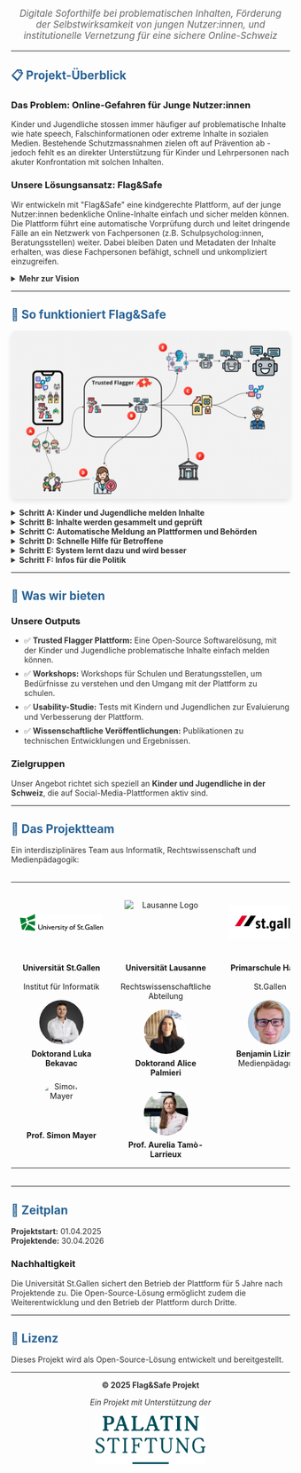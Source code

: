 
<!-- Inline CSS styles -->
<style>
  /* Big headings in primary blue */
  h1, h2 {
    color: #2a6496;
  }
  
  /* Normal text in dark color */
  p, li, summary {
    color: #333;
  }
  
  /* Add spacing between list items */
  li {
    margin-bottom: 8px;
  }
  
  /* Ensure images are responsive */
  img {
    max-width: 100%;
    height: auto;
    display: block;
    margin: 1rem auto;
  }
  
  /* Dropdown pointer cursor */
  summary {
    cursor: pointer;
    font-weight: bold;
  }
  
  /* Center content */
  .center {
    text-align: center;
  }
  
  /* System diagram */
  .system-img {
    max-width: 100%;
    box-shadow: 0 4px 8px rgba(0,0,0,0.1);
    border-radius: 8px;
  }
  
  /* Team table styling */
  table {
    width: 100%;
    margin: 2rem auto;
  }
  
  td {
    padding: 1rem;
    text-align: center;
    vertical-align: top;
  }
  
  /* Team logo consistent sizing */
  .team-logo {
    height: 80px;
    width: auto;
    max-width: 150px;
    object-fit: contain;
    margin-bottom: 1rem;
  }
  
  /* Team member photo consistent sizing */
  .team-photo {
    height: 80px;
    width: 80px;
    border-radius: 50%;
    object-fit: cover;
    margin: 0.5rem auto;
    display: block;
  }
  
  /* Institution name consistent height */
  .institution-name {
    min-height: 3rem;
    display: flex;
    flex-direction: column;
    justify-content: center;
    margin-bottom: 1rem;
  }
</style>

<p style="font-size: 1.2em; color: #666; text-align: center; font-style: italic;">
Digitale Soforthilfe bei problematischen Inhalten, Förderung der Selbstwirksamkeit von jungen Nutzer:innen, und institutionelle Vernetzung für eine sichere Online-Schweiz
</p>

---

## 📋 Projekt-Überblick

### Das Problem: Online-Gefahren für Junge Nutzer:innen
Kinder und Jugendliche stossen immer häufiger auf problematische Inhalte wie hate speech, Falschinformationen oder extreme Inhalte in sozialen Medien. Bestehende Schutzmassnahmen zielen oft auf Prävention ab - jedoch fehlt es an direkter Unterstützung für Kinder und Lehrpersonen nach akuter Konfrontation mit solchen Inhalten.

### Unsere Lösungsansatz: Flag&Safe
Wir entwickeln mit "Flag&Safe" eine kindgerechte Plattform, auf der junge Nutzer:innen bedenkliche Online-Inhalte einfach und sicher melden können. Die Plattform führt eine automatische Vorprüfung durch und leitet dringende Fälle an ein Netzwerk von Fachpersonen (z.B. Schulpsycholog:innen, Beratungsstellen) weiter. Dabei bleiben Daten und Metadaten der Inhalte erhalten, was diese Fachpersonen befähigt, schnell und unkompliziert einzugreifen.

<details>
<summary><strong>Mehr zur Vision</strong></summary>

In jüngster Zeit häufen sich Berichte über radikalisierende Inhalte in sozialen Medien – auch in der Schweiz sorgen Schlagzeilen wie „Radikalisierung im Internet: Mit TikTok zum IS-Fanatiker" für Aufmerksamkeit. Gleichzeitig berichten immer mehr junge Nutzer:innen, dass sie in ihren Social-Media-Feeds auf unerwünschte sexuelle, irreführende und hasserfüllte Inhalte stossen.

Mit dem Inkrafttreten des Digital Services Act in der Europäischen Union werden strengere Regeln für soziale Medien eingeführt, insbesondere um Kinder besser zu schützen. Ein zentraler Aspekt solcher Massnahmen sind sogenannte "Trusted Flagger". Diese Akteure identifizieren problematische Inhalte, melden sie und entfernen sie von Social-Media Plattformen. Jedoch existiert in der Schweiz keine entsprechende Meldestelle. Dieses Problem versuchen wir, mit dem Flag&Safe Projekt zu lösen.

</details>

---

## 🔄 So funktioniert Flag&Safe

<img src="data/TrustedFlagger.png" alt="Systemdiagramm der Flag&Safe Plattform" class="system-img">

<details>
<summary><strong>Schritt A: Kinder und Jugendliche melden Inhalte</strong></summary>

Wenn Kinder oder Jugendliche in sozialen Medien auf problematische Inhalte stossen (z.B. extreme, radikale, hasserfüllte oder sexuelle Inhalte), können sie diese über die Flag&Safe Plattform melden. Hierfür schicken sie einen link zum Inhalt oder nutzen einen integrierten Chatbot.

</details>

<details>
<summary><strong>Schritt B: Inhalte werden gesammelt und geprüft</strong></summary>

Sobald ein potenziell problematischer Inhalt gemeldet wird, sammelt unser System diesen automatisch und speichert ihn sicher ab. Spezielle Computerprogramme schauen sich den Inhalt unter Zuhilfenahme von künstlicher Intelligenz an und prüfen, ob er gegen Regeln verstößt oder sogar illegal sein könnte. Dabei werden auch bekannte Listen mit verbotenen Inhalten abgeglichen.

</details>

<details>
<summary><strong>Schritt C: Automatische Meldung an Plattformen und Behörden</strong></summary>

Wenn ein Inhalt gegen die Regeln der sozialen Medien oder gegen Gesetze verstößt, meldet unser System ihn automatisch direkt an die Betreiber der Social-Media-Plattform (z.B. TikTok, Instagram). Wenn der Inhalt klar illegal ist, könnte der Inhalt sogar vollautomatisch an die zuständigen Polizeibehörden gemeldet werden.

</details>

<details>
<summary><strong>Schritt D: Schnelle Hilfe für Betroffene</strong></summary>

Gleichzeitig informiert das System auch lokale Hilfsstellen, wie Schulpsychologen oder Medienpädagogen. Diese Fachleute erhalten dann die wichtigsten Informationen über den gemeldeten Inhalt und können dem betroffenen Kind schnell helfen, zum Beispiel durch ein Beratungsgespräch.

</details>

<details>
<summary><strong>Schritt E: System lernt dazu und wird besser</strong></summary>

Alle gemeldeten Inhalte werden gesammelt und helfen dabei, unser System immer weiter zu verbessern. Die künstliche Intelligenz lernt aus neuen Fällen unter Wahrung der Anonymität der beteiligten Personen und kann so problematische Inhalte in Zukunft noch schneller und genauer erkennen. Wir können ausserdem so auch besser verstehen, welche potenziell gefährlichen Trends sich gerade online entwickeln.

</details>

<details>
<summary><strong>Schritt F: Infos für die Politik</strong></summary>

Unsere gesammelten Erkenntnisse geben wir auch an die Politik weiter. So können Politikerinnen und Politiker besser verstehen, welchen Gefahren Kinder und Jugendliche online ausgesetzt sind und neue Gesetze entwickeln, um sie besser zu schützen.

</details>

---

## 🎯 Was wir bieten

### Unsere Outputs
- ✅ **Trusted Flagger Plattform:** Eine Open-Source Softwarelösung, mit der Kinder und Jugendliche problematische Inhalte einfach melden können.
- ✅ **Workshops:** Workshops für Schulen und Beratungsstellen, um Bedürfnisse zu verstehen und den Umgang mit der Plattform zu schulen.
- ✅ **Usability-Studie:** Tests mit Kindern und Jugendlichen zur Evaluierung und Verbesserung der Plattform.
- ✅ **Wissenschaftliche Veröffentlichungen:** Publikationen zu technischen Entwicklungen und Ergebnissen.

### Zielgruppen
Unser Angebot richtet sich speziell an **Kinder und Jugendliche in der Schweiz**, die auf Social-Media-Plattformen aktiv sind.

---

## 👥 Das Projektteam

Ein interdisziplinäres Team aus Informatik, Rechtswissenschaft und Medienpädagogik:

<table>
  <tr>
    <td>
      <img src="data/HSG_Logo_EN_RGB.svg.png" alt="HSG Logo" class="team-logo"><br>
      <div class="institution-name">
        <strong>Universität St.Gallen</strong><br>
        Institut für Informatik
      </div>
      <img src="data/Luka.jpg" alt="Luka Bekavac" class="team-photo">
      <strong>Doktorand Luka Bekavac</strong><br><br>
      <img src="https://storage.inrupt.com/f531f8ef-cd9d-474a-9fa6-70026b37c847/public/publicPortrait-square.jpg" alt="Simon Mayer" class="team-photo">
      <strong>Prof. Simon Mayer</strong>
    </td>
    <td>
      <img src="data/Logo_Université_de_Lausanne.png" alt="Lausanne Logo" class="team-logo"><br>
      <div class="institution-name">
        <strong>Universität Lausanne</strong><br>
        Rechtswissenschaftliche Abteilung
      </div>
      <img src="data/Alice.jpeg" alt="Alice Palmieri" class="team-photo">
      <strong>Doktorand Alice Palmieri</strong><br><br>
      <img src="data/aurelia.jpg" alt="Aurelia Tamò-Larrieux" class="team-photo">
      <strong>Prof. Aurelia Tamò-Larrieux</strong>
    </td>
    <td>
      <img src="data/logo_stadt_st.gallen.jpg" alt="St.Gallen Logo" class="team-logo"><br>
      <div class="institution-name">
        <strong>Primarschule Halden</strong><br>
        St.Gallen
      </div>
      <img src="data/Benjamin-Lizinger.jpg" alt="Benjamin Lizinger" class="team-photo">
      <strong>Benjamin Lizinger</strong><br>
      Medienpädagoge
    </td>
    <td>
      <img src="data/Maastricht_University_logo.svg.png" alt="Maastricht Logo" class="team-logo"><br>
      <div class="institution-name">
        <strong>Universität Maastricht</strong><br>
        Law&Tech Lab
      </div>
      <img src="data/Konrad.jpeg" alt="Konrad Kollnig" class="team-photo">
      <strong>Prof. Konrad Kollnig</strong><br>
      (Unterstützende Funktion)
    </td>
  </tr>
</table>

---

## 📅 Zeitplan

**Projektstart:** 01.04.2025  
**Projektende:** 30.04.2026

### Nachhaltigkeit
Die Universität St.Gallen sichert den Betrieb der Plattform für 5 Jahre nach Projektende zu. Die Open-Source-Lösung ermöglicht zudem die Weiterentwicklung und den Betrieb der Plattform durch Dritte.

---

## 📄 Lizenz

Dieses Projekt wird als Open-Source-Lösung entwickelt und bereitgestellt.

---

<div class="center">

<strong>© 2025 Flag&Safe Projekt</strong>

<p style="font-style: italic;">Ein Projekt mit Unterstützung der</p>

<img src="data/Palatin.png" alt="Palatin Stiftung" style="max-width: 200px; height: auto;">

</div>
